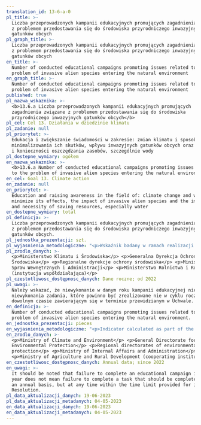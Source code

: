```yaml
---
translation_id: 13-6-a-0
pl_title: >-
  Liczba przeprowadzonych kampanii edukacyjnych promujących zagadnienia związane
  z problemem przedostawania się do środowiska przyrodniczego inwazyjnych
  gatunków obcych
pl_graph_title: >-
  Liczba przeprowadzonych kampanii edukacyjnych promujących zagadnienia związane
  z problemem przedostawania się do środowiska przyrodniczego inwazyjnych
  gatunków obcych
en_title: >-
  Number of conducted educational campaigns promoting issues related to the
  problem of invasive alien species entering the natural environment
en_graph_title: >-
  Number of conducted educational campaigns promoting issues related to the
  problem of invasive alien species entering the natural environment
published: true
pl_nazwa_wskaznika: >-
  <b>13.6.a Liczba przeprowadzonych kampanii edukacyjnych promujących
  zagadnienia związane z problemem przedostawania się do środowiska
  przyrodniczego inwazyjnych gatunków obcych</b>
pl_cel: Cel 13. Działania w dziedzinie klimatu
pl_zadanie: null
pl_priorytet: >-
  Edukacja i zwiększanie świadomości w zakresie: zmian klimatu i sposobów
  minimalizowania ich skutków, wpływu inwazyjnych gatunków obcych oraz znaczenia
  i konieczności oszczędzania zasobów, szczególnie wody
pl_dostepne_wymiary: ogółem
en_nazwa_wskaznika: >-
  <b>13.6.a Number of conducted educational campaigns promoting issues related
  to the problem of invasive alien species entering the natural environment</b>
en_cel: Goal 13. Climate action
en_zadanie: null
en_priorytet: >-
  Education and raising awareness in the field of: climate change and ways to
  minimize its effects, the impact of invasive alien species and the importance
  and necessity of saving resources, especially water
en_dostepne_wymiary: total
pl_definicja: >-
  Liczba przeprowadzonych kampanii edukacyjnych promujących zagadnienia związane
  z problemem przedostawania się do środowiska przyrodniczego inwazyjnych
  gatunków obcych.
pl_jednostka_prezentacji: szt.
pl_wyjasnienia_metodologiczne: "<p>Wskaźnik badany w ramach realizacji uchwały nr 133 Rady Ministrów z dnia 15 czerwca 2022 r. w sprawie przyjęcia Planu działań dotyczącego priorytetowych dróg przenoszenia inwazyjnych gatunków obcych stwarzających zagrożenie dla Unii lub inwazyjnych gatunków obcych stwarzających zagrożenie dla Polski pn.: \"Ucieczka gatunków roślin ozdobnych z niekomercyjnych upraw ogrodniczych\" oraz \"Ucieczka gatunków zwierząt domowych, gatunków akwarystycznych i terrarystycznych\" (M. P. z 2022 r. poz. 706).</p> <p>Wskaźnik ten jest określony dla działania A. Podniesienie świadomości o zagrożeniach ze strony inwazyjnych gatunków obcych i o sposobach jego ograniczania – na które składają się zadania:</p> <p>• A.1. Produkcja filmów skierowanych do terrarystów, akwarystów, hodowców zwierząt egzotycznych i wędkarzy oraz do ogrodników. Filmy będą informować o drogach wprowadzania inwazyjnych gatunków roślin lub zwierząt do środowiska w Polsce, konsekwencjach uwalniania lub ucieczek osobników tych gatunków do środowiska przyrodniczego oraz o przepisach prawnych obowiązujących w tym zakresie;</p> <p>• A.2. Przygotowanie i opublikowanie artykułów tematycznych w prasie, na stronie internetowej lub w serwisach społecznościowych dotyczących przepisów prawnych odnoszących się do wprowadzania do środowiska inwazyjnych gatunków roślin i zwierząt oraz opisujących sposoby zapobiegania ucieczkom obcych gatunków roślin ozdobnych z upraw oraz obcych gatunków zwierząt domowych i gatunków utrzymywanych w akwariach i terrariach;</p> <p>• A.4. Promocja kodeksu dobrych praktyk „Ogrodnictwo wobec roślin inwazyjnych obcego pochodzenia” i jego bieżąca aktualizacja;</p> <p>• A.5. Przeprowadzenie kampanii edukacyjnych promujących zagadnienia związane z problemem przedostawania się do środowiska przyrodniczego inwazyjnych: gatunków roślin ozdobnych w niekomercyjnych uprawach ogrodniczych oraz zwierząt domowych, gatunków wykorzystywanych w akwarystyce i terrarystyce, a także zagadnienia związane z azylami dla zwierząt.</p> <p>Należy wskazać, że niewykonanie w danym roku kampanii edukacyjnej nie oznacza niewykonania zadania, które powinno być zrealizowane nie w cyklu rocznym, a w dowolnym czasie zawierającym się w terminie przewidzianym w Uchwale.</p>"
pl_zrodlo_danych: >-
  <p>Ministerstwo Klimatu i Środowiska</p> <p>Generalna Dyrekcja Ochrony
  Środowiska</p> <p>Regionalne dyrekcje ochrony środowiska</p> <p>Ministerstwo
  Spraw Wewnętrznych i Administracji</p> <p>Ministerstwo Rolnictwa i Rozwoju Wsi
  (instytucja współdziałająca)</p>
pl_czestotliwosc_dostępnosc_danych: Dane roczne; od 2022
pl_uwagi: >-
  Należy wskazać, że niewykonanie w danym roku kampanii edukacyjnej nie oznacza
  niewykonania zadania, które powinno być zrealizowane nie w cyklu rocznym, a w
  dowolnym czasie zawierającym się w terminie przewidzianym w Uchwale.
en_definicja: >-
  Number of conducted educational campaigns promoting issues related to the
  problem of invasive alien species entering the natural environment.
en_jednostka_prezentacji: pieces
en_wyjasnienia_metodologiczne: "<p>Indicator calculated as part of the implementation of Resolution No. 133 of the Council of Ministers of June 15, 2022 on the adoption of the Action Plan on priority transmission routes of invasive alien species posing a threat to the Union or invasive alien species posing a threat to Poland entitled: \"Escape of ornamental plant species from non-commercial horticultural crops\" and \"Escape of pet species, aquarium and terrarium species\" (Polish Monitor of 2022, item 706).</p> <p>This indicator is specified for action A. Raising awareness of invasive alien species entering the natural environment threats and ways to reduce them - which consists of the following tasks:</p> <p>• A.1. Production of films aimed at terrarists, aquarists, breeders of exotic animals, fishermen and gardeners. The films will inform about the ways of introducing invasive species of plants or animals into the environment in Poland, the consequences of releasing or escaping individuals of these species into the natural environment and about the legal regulations in this regard;</p> <p>• A.2. Preparation and publication of thematic articles in the press, on the website or in social networking sites regarding legal provisions relating to the introduction of invasive species of plants and animals into the environment and describing ways to prevent the escape of alien species of ornamental plants from crops and alien species of domestic animals and species kept in aquariums and terrariums;</p> <p>• A.4. Promotion of the code of good practice \"Gardening against invasive plants of foreign origin\" and its ongoing updating;</p> <p>• A.5. Conducting educational campaigns to promote issues related to the problem of invasive species entering the natural environment: ornamental plant species in non-commercial horticultural crops and pets, species used in aquaristics and terrariums, as well as issues related to animal asylums.</p> <p></p>"
en_zrodlo_danych: >-
  <p>Ministry of Climate and Environment</p> <p>General Directorate for
  Environmental Protection</p> <p>Regional directorates of environmental
  protection</p> <p>Ministry of Internal Affairs and Administration</p>
  <p>Ministry of Agriculture and Rural Development (cooperating institution)</p>
en_czestotliwosc_dostępnosc_danych: Annual data; since 2022
en_uwagi: >-
  It should be noted that failure to complete an educational campaign in a given
  year does not mean failure to complete a task that should be completed not on
  an annual basis, but at any time within the time limit provided for in the
  Resolution.
pl_data_aktualizacji_danych: 19-06-2023
pl_data_aktualizacji_metadanych: 04-05-2023
en_data_aktualizacji_danych: 19-06-2023
en_data_aktualizacji_metadanych: 04-05-2023
---
```

